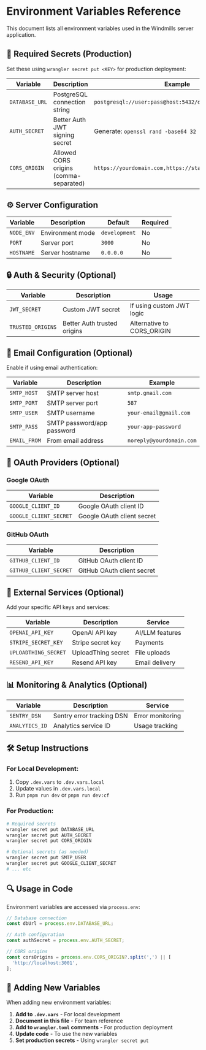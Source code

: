 # Environment Variables Reference

This document lists all environment variables used in the Windmills server application.

## 🔐 Required Secrets (Production)

Set these using `wrangler secret put <KEY>` for production deployment:

| Variable       | Description                            | Example                                                 |
| -------------- | -------------------------------------- | ------------------------------------------------------- |
| `DATABASE_URL` | PostgreSQL connection string           | `postgresql://user:pass@host:5432/db`                   |
| `AUTH_SECRET`  | Better Auth JWT signing secret         | Generate: `openssl rand -base64 32`                     |
| `CORS_ORIGIN`  | Allowed CORS origins (comma-separated) | `https://yourdomain.com,https://staging.yourdomain.com` |

## ⚙️ Server Configuration

| Variable   | Description      | Default       | Required |
| ---------- | ---------------- | ------------- | -------- |
| `NODE_ENV` | Environment mode | `development` | No       |
| `PORT`     | Server port      | `3000`        | No       |
| `HOSTNAME` | Server hostname  | `0.0.0.0`     | No       |

## 🔒 Auth & Security (Optional)

| Variable          | Description                 | Usage                      |
| ----------------- | --------------------------- | -------------------------- |
| `JWT_SECRET`      | Custom JWT secret           | If using custom JWT logic  |
| `TRUSTED_ORIGINS` | Better Auth trusted origins | Alternative to CORS_ORIGIN |

## 📧 Email Configuration (Optional)

Enable if using email authentication:

| Variable     | Description                | Example                  |
| ------------ | -------------------------- | ------------------------ |
| `SMTP_HOST`  | SMTP server host           | `smtp.gmail.com`         |
| `SMTP_PORT`  | SMTP server port           | `587`                    |
| `SMTP_USER`  | SMTP username              | `your-email@gmail.com`   |
| `SMTP_PASS`  | SMTP password/app password | `your-app-password`      |
| `EMAIL_FROM` | From email address         | `noreply@yourdomain.com` |

## 🔑 OAuth Providers (Optional)

### Google OAuth

| Variable               | Description                |
| ---------------------- | -------------------------- |
| `GOOGLE_CLIENT_ID`     | Google OAuth client ID     |
| `GOOGLE_CLIENT_SECRET` | Google OAuth client secret |

### GitHub OAuth

| Variable               | Description                |
| ---------------------- | -------------------------- |
| `GITHUB_CLIENT_ID`     | GitHub OAuth client ID     |
| `GITHUB_CLIENT_SECRET` | GitHub OAuth client secret |

## 🚀 External Services (Optional)

Add your specific API keys and services:

| Variable             | Description        | Service         |
| -------------------- | ------------------ | --------------- |
| `OPENAI_API_KEY`     | OpenAI API key     | AI/LLM features |
| `STRIPE_SECRET_KEY`  | Stripe secret key  | Payments        |
| `UPLOADTHING_SECRET` | UploadThing secret | File uploads    |
| `RESEND_API_KEY`     | Resend API key     | Email delivery  |

## 📊 Monitoring & Analytics (Optional)

| Variable       | Description               | Service          |
| -------------- | ------------------------- | ---------------- |
| `SENTRY_DSN`   | Sentry error tracking DSN | Error monitoring |
| `ANALYTICS_ID` | Analytics service ID      | Usage tracking   |

## 🛠️ Setup Instructions

### For Local Development:

1. Copy `.dev.vars` to `.dev.vars.local`
2. Update values in `.dev.vars.local`
3. Run `pnpm run dev` or `pnpm run dev:cf`

### For Production:

```bash
# Required secrets
wrangler secret put DATABASE_URL
wrangler secret put AUTH_SECRET
wrangler secret put CORS_ORIGIN

# Optional secrets (as needed)
wrangler secret put SMTP_USER
wrangler secret put GOOGLE_CLIENT_SECRET
# ... etc
```

## 🔍 Usage in Code

Environment variables are accessed via `process.env`:

```typescript
// Database connection
const dbUrl = process.env.DATABASE_URL;

// Auth configuration
const authSecret = process.env.AUTH_SECRET;

// CORS origins
const corsOrigins = process.env.CORS_ORIGIN?.split(',') || [
  'http://localhost:3001',
];
```

## 📝 Adding New Variables

When adding new environment variables:

1. **Add to `.dev.vars`** - For local development
2. **Document in this file** - For team reference
3. **Add to `wrangler.toml` comments** - For production deployment
4. **Update code** - To use the new variables
5. **Set production secrets** - Using `wrangler secret put`
